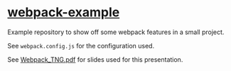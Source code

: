 # [webpack-example](Webpack_TNG.pdf)

Example repository to show off some webpack features in a small project.

See `webpack.config.js` for the configuration used.

See [Webpack_TNG.pdf](./Webpack_TNG.pdf) for slides used for this presentation.
